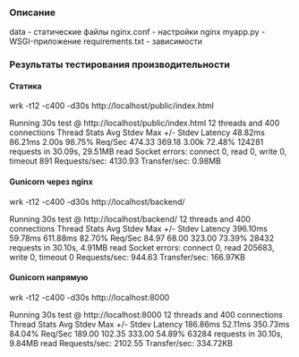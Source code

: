 ### Описание
data - статические файлы
nginx.conf - настройки nginx
myapp.py - WSGI-приложение
requirements.txt - зависимости

### Результаты тестирования производительности
#### Статика
wrk -t12 -c400 -d30s http://localhost/public/index.html

Running 30s test @ http://localhost/public/index.html
  12 threads and 400 connections
  Thread Stats   Avg      Stdev     Max   +/- Stdev
    Latency    48.82ms   86.21ms   2.00s    98.75%
    Req/Sec   474.33    369.18     3.00k    72.48%
  124281 requests in 30.09s, 29.51MB read
  Socket errors: connect 0, read 0, write 0, timeout 891
Requests/sec:   4130.93
Transfer/sec:      0.98MB

#### Gunicorn через nginx
wrk -t12 -c400 -d30s http://localhost/backend/

Running 30s test @ http://localhost/backend/
  12 threads and 400 connections
  Thread Stats   Avg      Stdev     Max   +/- Stdev
    Latency   396.10ms   59.78ms 611.88ms   82.70%
    Req/Sec    84.97     68.00   323.00     73.39%
  28432 requests in 30.10s, 4.91MB read
  Socket errors: connect 0, read 205683, write 0, timeout 0
Requests/sec:    944.63
Transfer/sec:    166.97KB

#### Gunicorn напрямую
wrk -t12 -c400 -d30s http://localhost:8000

Running 30s test @ http://localhost:8000
  12 threads and 400 connections
  Thread Stats   Avg      Stdev     Max   +/- Stdev
    Latency   186.86ms   52.11ms 350.73ms   84.04%
    Req/Sec   189.00    102.35   333.00     54.89%
  63284 requests in 30.10s, 9.84MB read
Requests/sec:   2102.55
Transfer/sec:    334.72KB
